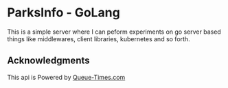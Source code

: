 # ParksInfo - GoLang

This is a simple server where I can peform experiments on go server based things like middlewares, client libraries, kubernetes and so forth.

## Acknowledgments
This api is Powered by [Queue-Times.com](https://queue-times.com/)
